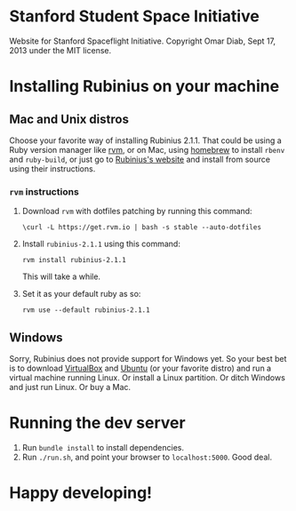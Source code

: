 Stanford Student Space Initiative
=================================

Website for Stanford Spaceflight Initiative. Copyright Omar Diab, Sept 17,
2013 under the MIT license.

# Installing Rubinius on your machine

## Mac and Unix distros

Choose your favorite way of installing Rubinius 2.1.1. That could be using a
Ruby version manager like [rvm](http://rvm.io/), or on Mac, using
[homebrew](http://brew.sh/) to install `rbenv` and `ruby-build`, or just go to
[Rubinius's website](http://rubini.us/) and install from source using their
instructions.

### `rvm` instructions
1. Download `rvm` with dotfiles patching by running this command:

   ```
   \curl -L https://get.rvm.io | bash -s stable --auto-dotfiles
   ```
2. Install `rubinius-2.1.1` using this command:

   ```
   rvm install rubinius-2.1.1
   ```
   This will take a while.
3. Set it as your default ruby as so:

   ```
   rvm use --default rubinius-2.1.1
   ```

## Windows

Sorry, Rubinius does not provide support for Windows yet. So your best bet is
to download [VirtualBox](https://www.virtualbox.org/) and
[Ubuntu](http://www.ubuntu.com/) (or your favorite distro) and run a virtual
machine running Linux. Or install a Linux partition. Or ditch Windows and just
run Linux. Or buy a Mac.

# Running the dev server

1. Run `bundle install` to install dependencies.
2. Run `./run.sh`, and point your  browser to `localhost:5000`. Good deal.

# Happy developing!
